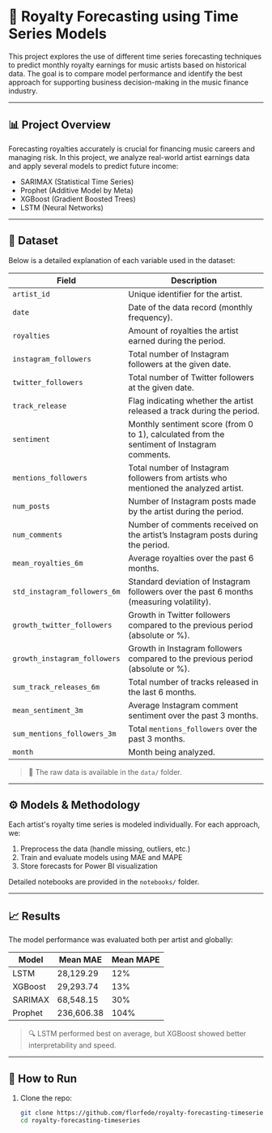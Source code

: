 # 🎵 Royalty Forecasting using Time Series Models

This project explores the use of different time series forecasting techniques to predict monthly royalty earnings for music artists based on historical data. The goal is to compare model performance and identify the best approach for supporting business decision-making in the music finance industry.

---

## 📊 Project Overview

Forecasting royalties accurately is crucial for financing music careers and managing risk. In this project, we analyze real-world artist earnings data and apply several models to predict future income:

- SARIMAX (Statistical Time Series)
- Prophet (Additive Model by Meta)
- XGBoost (Gradient Boosted Trees)
- LSTM (Neural Networks)

---

## 🧪 Dataset

Below is a detailed explanation of each variable used in the dataset:

| **Field**                    | **Description**                                                                             |
| ---------------------------- | ------------------------------------------------------------------------------------------- |
| `artist_id`                  | Unique identifier for the artist.                                                           |
| `date`                       | Date of the data record (monthly frequency).                                                |
| `royalties`                  | Amount of royalties the artist earned during the period.                                    |
| `instagram_followers`        | Total number of Instagram followers at the given date.                                      |
| `twitter_followers`          | Total number of Twitter followers at the given date.                                        |
| `track_release`              | Flag indicating whether the artist released a track during the period.                      |
| `sentiment`                  | Monthly sentiment score (from 0 to 1), calculated from the sentiment of Instagram comments. |
| `mentions_followers`         | Total number of Instagram followers from artists who mentioned the analyzed artist.         |
| `num_posts`                  | Number of Instagram posts made by the artist during the period.                             |
| `num_comments`               | Number of comments received on the artist’s Instagram posts during the period.              |
| `mean_royalties_6m`          | Average royalties over the past 6 months.                                                   |
| `std_instagram_followers_6m` | Standard deviation of Instagram followers over the past 6 months (measuring volatility).    |
| `growth_twitter_followers`   | Growth in Twitter followers compared to the previous period (absolute or %).                |
| `growth_instagram_followers` | Growth in Instagram followers compared to the previous period (absolute or %).              |
| `sum_track_releases_6m`      | Total number of tracks released in the last 6 months.                                       |
| `mean_sentiment_3m`          | Average Instagram comment sentiment over the past 3 months.                                 |
| `sum_mentions_followers_3m`  | Total `mentions_followers` over the past 3 months.                                          |
| `month`                      | Month being analyzed.                                                     |

> 🛑 The raw data is available in the `data/` folder.

---

## ⚙️ Models & Methodology

Each artist's royalty time series is modeled individually. For each approach, we:

1. Preprocess the data (handle missing, outliers, etc.)
2. Train and evaluate models using MAE and MAPE
3. Store forecasts for Power BI visualization

Detailed notebooks are provided in the `notebooks/` folder.

---

## 📈 Results

The model performance was evaluated both per artist and globally:

| Model     | Mean MAE   | Mean MAPE |
|-----------|------------|-----------|
| LSTM      | 28,129.29  | 12%       |
| XGBoost   | 29,293.74  | 13%       |
| SARIMAX   | 68,548.15  | 30%       |
| Prophet   | 236,606.38 | 104%      |

> 🔍 LSTM performed best on average, but XGBoost showed better interpretability and speed.

---

## 🧠 How to Run

1. Clone the repo:
   ```bash
   git clone https://github.com/florfede/royalty-forecasting-timeseries.git
   cd royalty-forecasting-timeseries
